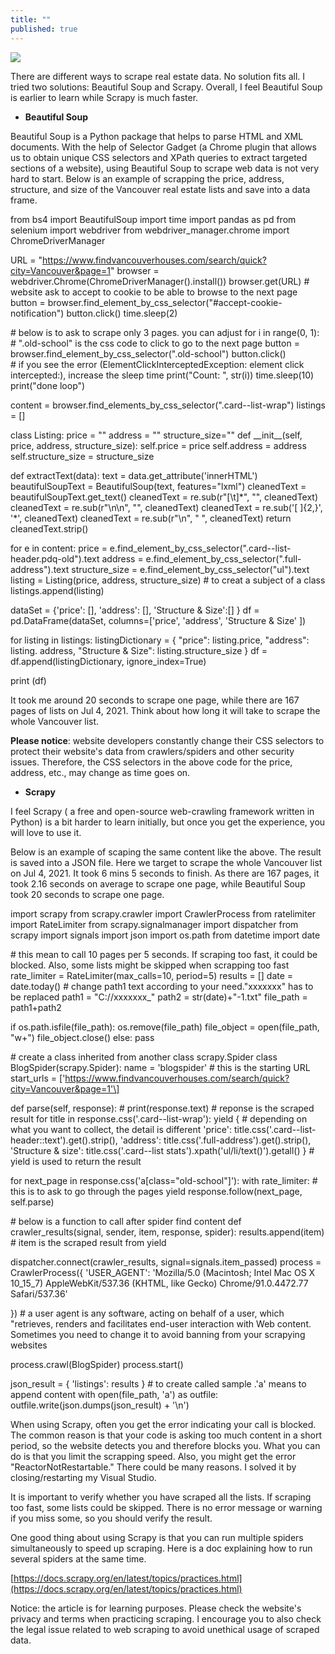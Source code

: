 ```yaml
---
title: ""
published: true
---
```

![](https://static.wixstatic.com/media/456b92_393b8a71090444e290d75b40b1bfe794~mv2.jpg/v1/fill/w_740,h_416,al_c,q_90/456b92_393b8a71090444e290d75b40b1bfe794~mv2.webp)

There are different ways to scrape real estate data. No solution fits all. I tried two solutions: Beautiful Soup and Scrapy. Overall, I feel Beautiful Soup is earlier to learn while Scrapy is much faster.

-   **Beautiful Soup**
    

Beautiful Soup is a Python package that helps to parse HTML and XML documents. With the help of Selector Gadget (a Chrome plugin that allows us to obtain unique CSS selectors and XPath queries to extract targeted sections of a website), using Beautiful Soup to scrape web data is not very hard to start. Below is an example of scrapping the price, address, structure, and size of the Vancouver real estate lists and save into a data frame.

from bs4 import BeautifulSoup
import time
import pandas as pd
from selenium import webdriver
from webdriver\_manager.chrome import ChromeDriverManager

URL \= "https://www.findvancouverhouses.com/search/quick?city=Vancouver&page=1"
browser \= webdriver.Chrome(ChromeDriverManager().install())
browser.get(URL)
\# website ask to accept to cookie to be able to browse to the next page
button \= browser.find\_element\_by\_css\_selector("#accept-cookie-notification")
button.click()
time.sleep(2)

\# below is to ask to scrape only 3 pages. you can adjust
for i in range(0, 1):
\# ".old-school" is the css code to click to go to the next page
    button \= browser.find\_element\_by\_css\_selector(".old-school")
    button.click()     
\# if you see the error (ElementClickInterceptedException: element click intercepted:), increase the sleep time
 print("Count: ", str(i))
    time.sleep(10)
print("done loop")

content \= browser.find\_elements\_by\_css\_selector(".card--list-wrap")
listings \= \[\]

class Listing:
    price \= ""
    address \= ""
    structure\_size\=""
 def \_\_init\_\_(self, price, address, structure\_size):
 self.price \= price
 self.address \= address
 self.structure\_size \=  structure\_size

def extractText(data):
    text \= data.get\_attribute('innerHTML')
    beautifulSoupText \= BeautifulSoup(text, features\="lxml")
    cleanedText \= beautifulSoupText.get\_text()
    cleanedText \= re.sub(r"\[\\t\]\*", "", cleanedText)
    cleanedText \= re.sub(r"\\n\\n", "", cleanedText)
    cleanedText \= re.sub('\[ \]{2,}', '\*', cleanedText)
    cleanedText \= re.sub(r"\\n", " ", cleanedText)
 return cleanedText.strip()

for e in content:
    price \= e.find\_element\_by\_css\_selector(".card--list-header.pdq-old").text
    address \= e.find\_element\_by\_css\_selector(".full-address").text
    structure\_size \= e.find\_element\_by\_css\_selector("ul").text
    listing \= Listing(price, address, structure\_size)  \# to creat a subject of a class
    listings.append(listing)

dataSet \= {'price': \[\], 'address': \[\], 'Structure & Size':\[\] }
df \= pd.DataFrame(dataSet, columns\=\['price', 'address', 'Structure & Size' \])

for listing in listings:
    listingDictionary \= {
 "price": listing.price,
 "address": listing. address,
 "Structure & Size": listing.structure\_size
    }
    df \= df.append(listingDictionary, ignore\_index\=True)

print (df)

It took me around 20 seconds to scrape one page, while there are 167 pages of lists on Jul 4, 2021. Think about how long it will take to scrape the whole Vancouver list.

**Please notice**: website developers constantly change their CSS selectors to protect their website's data from crawlers/spiders and other security issues. Therefore, the CSS selectors in the above code for the price, address, etc., may change as time goes on.

-   **Scrapy**
    

I feel Scrapy ( a free and open-source web-crawling framework written in Python) is a bit harder to learn initially, but once you get the experience, you will love to use it.

Below is an example of scaping the same content like the above. The result is saved into a JSON file. Here we target to scrape the whole Vancouver list on Jul 4, 2021. It took 6 mins 5 seconds to finish. As there are 167 pages, it took 2.16 seconds on average to scrape one page, while Beautiful Soup took 20 seconds to scrape one page.

import scrapy
from scrapy.crawler import CrawlerProcess
from ratelimiter import RateLimiter
from scrapy.signalmanager import dispatcher
from scrapy import signals
import json
import os.path
from datetime import date

\# this mean to call 10 pages per 5 seconds. If scraping too fast, it could be blocked. Also, some lists might be skipped when scrapping too fast 
rate\_limiter \= RateLimiter(max\_calls\=10, period\=5)
results \= \[\]
date \= date.today()
\# change path1 text according to your need."xxxxxxx" has to be replaced
path1 \= "C://xxxxxxx\_"
path2 \= str(date)+"-1.txt"
file\_path \= path1+path2

if os.path.isfile(file\_path):
    os.remove(file\_path)
    file\_object \= open(file\_path, "w+")
    file\_object.close()
else:
    pass

\# create a class inherited from another class scrapy.Spider
class BlogSpider(scrapy.Spider):
    name \= 'blogspider'
\# this is the starting URL
    start\_urls \= \['https://www.findvancouverhouses.com/search/quick?city=Vancouver&page=1'\]

 def parse(self, response):
\# print(response.text)
\# reponse is the scraped result
 for title in response.css('.card--list-wrap'):
 yield {
\# depending on what you want to collect, the detail is different
 'price': title.css('.card--list-header::text').get().strip(),
 'address': title.css('.full-address').get().strip(),
 'Structure & size': title.css('.card--list stats').xpath('ul/li/text()').getall()
            }   \# yield is used to return the result

 for next\_page in response.css('a\[class="old-school"\]'):
 with rate\_limiter:
\# this is to ask to go through the pages
 yield response.follow(next\_page, self.parse)

\# below is a function to call after spider find content
def crawler\_results(signal, sender, item, response, spider):
    results.append(item)   \# item is the scraped result from yield

dispatcher.connect(crawler\_results, signal\=signals.item\_passed)
process \= CrawlerProcess({
 'USER\_AGENT': 'Mozilla/5.0 (Macintosh; Intel Mac OS X 10\_15\_7) AppleWebKit/537.36 (KHTML, like Gecko) Chrome/91.0.4472.77 Safari/537.36'

})   \# a user agent is any software, acting on behalf of a user, which "retrieves, renders and facilitates end\-user interaction with Web content. Sometimes you need to change it to avoid banning from your scrapying websites

process.crawl(BlogSpider)
process.start()

json\_result \= {
 'listings': results
}
\# to create called sample .'a' means to append content
with open(file\_path, 'a') as outfile:
    outfile.write(json.dumps(json\_result) + '\\n')

When using Scrapy, often you get the error indicating your call is blocked. The common reason is that your code is asking too much content in a short period, so the website detects you and therefore blocks you. What you can do is that you limit the scrapping speed. Also, you might get the error "ReactorNotRestartable." There could be many reasons. I solved it by closing/restarting my Visual Studio.

It is important to verify whether you have scraped all the lists. If scraping too fast, some lists could be skipped. There is no error message or warning if you miss some, so you should verify the result.

One good thing about using Scrapy is that you can run multiple spiders simultaneously to speed up scraping. Here is a doc explaining how to run several spiders at the same time.

[https://docs.scrapy.org/en/latest/topics/practices.html](https://docs.scrapy.org/en/latest/topics/practices.html)

Notice: the article is for learning purposes. Please check the website's privacy and terms when practicing scraping. I encourage you to also check the legal issue related to web scraping to avoid unethical usage of scraped data.
<!--stackedit_data:
eyJoaXN0b3J5IjpbLTI4MjE2Nzg1MSwtMTcxOTg4ODI5OF19
-->